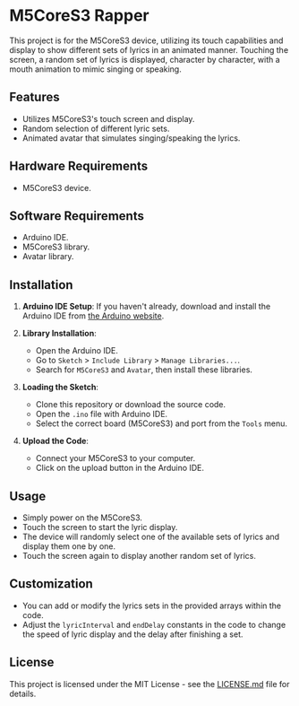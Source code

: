 # M5CoreS3 Rapper

This project is for the M5CoreS3 device, utilizing its touch capabilities and display to show different sets of lyrics in an animated manner. Touching the screen, a random set of lyrics is displayed, character by character, with a mouth animation to mimic singing or speaking.

## Features

- Utilizes M5CoreS3's touch screen and display.
- Random selection of different lyric sets.
- Animated avatar that simulates singing/speaking the lyrics.

## Hardware Requirements

- M5CoreS3 device.

## Software Requirements

- Arduino IDE.
- M5CoreS3 library.
- Avatar library.

## Installation

1. **Arduino IDE Setup**: If you haven't already, download and install the Arduino IDE from [the Arduino website](https://www.arduino.cc/en/Main/Software).

2. **Library Installation**:
   - Open the Arduino IDE.
   - Go to `Sketch` > `Include Library` > `Manage Libraries...`.
   - Search for `M5CoreS3` and `Avatar`, then install these libraries.

3. **Loading the Sketch**:
   - Clone this repository or download the source code.
   - Open the `.ino` file with Arduino IDE.
   - Select the correct board (M5CoreS3) and port from the `Tools` menu.

4. **Upload the Code**:
   - Connect your M5CoreS3 to your computer.
   - Click on the upload button in the Arduino IDE.

## Usage

- Simply power on the M5CoreS3.
- Touch the screen to start the lyric display.
- The device will randomly select one of the available sets of lyrics and display them one by one.
- Touch the screen again to display another random set of lyrics.

## Customization

- You can add or modify the lyrics sets in the provided arrays within the code.
- Adjust the `lyricInterval` and `endDelay` constants in the code to change the speed of lyric display and the delay after finishing a set.

## License

This project is licensed under the MIT License - see the [LICENSE.md](LICENSE.md) file for details.
